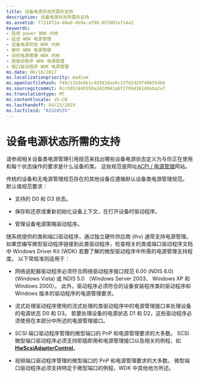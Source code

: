 ```yaml
---
title: 设备电源状态所需的支持
description: 设备电源状态所需的支持
ms.assetid: f7218f2a-d4ad-4b9a-af90-057801e714a2
keywords:
- 连续 power WDK 内核
- 延迟 WDK 电源管理
- 设备电源状态 WDK 内核
- 硬件 WDK 电源管理
- 旧的电源管理 WDK 内核
- 类驱动程序 WDK 电源管理
- 端口驱动程序 WDK 电源管理
ms.date: 06/16/2017
ms.localizationpriority: medium
ms.openlocfilehash: f49c132de9b1c4d382dea9c32fd2d29740655dbb
ms.sourcegitcommit: 0cc5051945559a242d941a6f2799d161d8eba2a7
ms.translationtype: MT
ms.contentlocale: zh-CN
ms.lasthandoff: 04/23/2019
ms.locfileid: "63324535"
---
```

# <a name="required-support-for-device-power-states"></a>设备电源状态所需的支持





请参阅相关设备类电源管理引用规范来找出哪些设备电源状态定义为与你正在使用和每个状态操作的要求是什么设备的类。 这些规范是网址[ACPI / 电源管理](https://go.microsoft.com/fwlink/p/?linkid=57185)网站。

传统的设备和无电源管理规范存在的其他设备应遵循默认设备类电源管理规范。 默认值规范要求：

-   支持的 D0 和 D3 状态。

-   保存和还原或重新初始化设备上下文，在打开设备时驱动程序。

-   管理设备电源策略驱动程序。

随系统提供的类和端口驱动程序，通过独立硬件供应商 (Ihv) 通常支持电源管理。 如果您编写微型驱动程序链接到此类驱动程序，检查相关的类或端口驱动程序文档中 Windows Driver Kit (WDK) 若要了解的微型驱动程序中所需的电源管理支持程度。 以下常规准则适用于：

-   网络适配器驱动程序必须符合网络驱动程序接口规范 6.00 (NDIS 6.0) (Windows Vista) 或 NDIS 5.0 （Windows Server 2003、 Windows XP 和 Windows 2000）。 此外，驱动程序必须符合的设备安装程序类的驱动程序和 Windows 版本的驱动程序的电源管理要求。

-   流式处理驱动程序使用的流式处理的类驱动程序中的电源管理接口来处理设备的电源状态 D0 和 D3。 若要处理设备的电源状态 D1 和 D2，这些驱动程序必须使用在本部分中所述的电源管理接口。

-   SCSI 端口驱动程序管理的微型端口的 PnP 和电源管理要求的大多数。 SCSI 微型端口驱动程序必须支持即插即用和电源管理接口以及相关的例程，如[ **HwScsiAdapterControl**](https://msdn.microsoft.com/library/windows/hardware/ff557274)。

-   视频端口驱动程序管理的微型端口的 PnP 和电源管理要求的大多数。 微型端口驱动程序必须支持特定于微型端口的例程，WDK 中其他地方所述。

 

 




